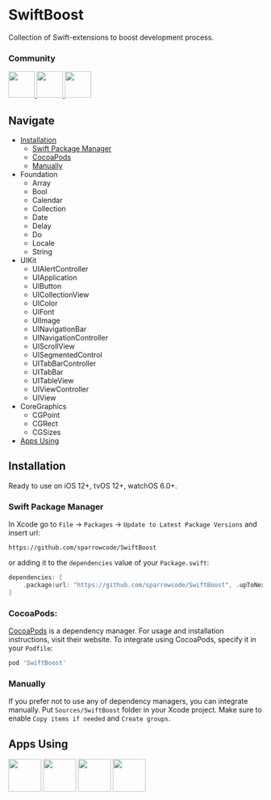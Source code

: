 # SwiftBoost

Collection of Swift-extensions to boost development process.
 
### Community

<p float="left">
    <a href="https://discord.gg/K9SKMTKVNH">
        <img src="https://cdn.sparrowcode.io/github/badges/discord.png?version=2" height="52">
    </a>
    <a href="#apps-using">
        <img src="https://cdn.sparrowcode.io/github/badges/download-on-the-appstore.png?version=2" height="52">
    </a>
    <a href="https://github.com/sponsors/sparrowcode">
        <img src="https://cdn.sparrowcode.io/github/badges/github-sponsor.png?version=3" height="52">
    </a>
</p>

## Navigate

- [Installation](#installation)
    - [Swift Package Manager](#swift-package-manager)
    - [CocoaPods](#cocoapods)
    - [Manually](#manually)
- Foundation
    - Array
    - Bool
    - Calendar
    - Collection
    - Date
    - Delay
    - Do
    - Locale
    - String
- UIKit
    - UIAlertController
    - UIApplication
    - UIButton
    - UICollectionView
    - UIColor
    - UIFont
    - UIImage
    - UINavigationBar
    - UINavigationController
    - UIScrollView
    - UISegmentedControl
    - UITabBarController
    - UITabBar
    - UITableView
    - UIViewController
    - UIView
- CoreGraphics
    - CGPoint
    - CGRect
    - CGSizes
- [Apps Using](#apps-using)

## Installation

Ready to use on iOS 12+, tvOS 12+, watchOS 6.0+.

### Swift Package Manager

In Xcode go to `File` -> `Packages` -> `Update to Latest Package Versions` and insert url: 

```
https://github.com/sparrowcode/SwiftBoost
```

or adding it to the `dependencies` value of your `Package.swift`:

```swift
dependencies: [
    .package(url: "https://github.com/sparrowcode/SwiftBoost", .upToNextMajor(from: "4.0.0"))
]
```

### CocoaPods:

[CocoaPods](https://cocoapods.org) is a dependency manager. For usage and installation instructions, visit their website. To integrate using CocoaPods, specify it in your `Podfile`:

```ruby
pod 'SwiftBoost'
```

### Manually

If you prefer not to use any of dependency managers, you can integrate manually. Put `Sources/SwiftBoost` folder in your Xcode project. Make sure to enable `Copy items if needed` and `Create groups`.

## Apps Using

<p float="left">
    <a href="https://apps.apple.com/app/id1498041069"><img src="https://cdn.sparrowcode.io/github/apps-using/seqvoia.png?version=2" height="65"></a>
    <a href="https://apps.apple.com/app/id875280793"><img src="https://cdn.sparrowcode.io/github/apps-using/salat.png?version=2" height="65"></a>
    <a href="https://apps.apple.com/app/id743843090"><img src="https://cdn.sparrowcode.io/github/apps-using/athan.png?version=2" height="65"></a>
    <a href="https://apps.apple.com/app/id537070378"><img src="https://cdn.sparrowcode.io/github/apps-using/quran.png?version=2" height="65"></a>
</p>
